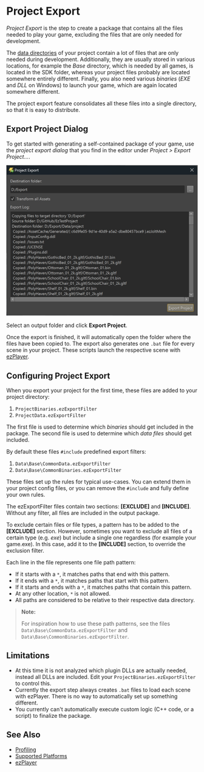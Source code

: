 # Project Export

*Project Export* is the step to create a package that contains all the files needed to play your game, excluding the files that are only needed for development.

The [data directories](../projects/data-directories.md) of your project contain a lot of files that are only needed during development. Additionally, they are usually stored in various locations, for example the *Base* directory, which is needed by all games, is located in the SDK folder, whereas your project files probably are located somewhere entirely different. Finally, you also need various *binaries* (*EXE* and *DLL* on Windows) to launch your game, which are again located somewhere different.

The project export feature consolidates all these files into a single directory, so that it is easy to distribute.

## Export Project Dialog

To get started with generating a self-contained package of your game, use the *project export dialog* that you find in the editor under *Project > Export Project...*.

![Project Export Dialog](media/project-export-dlg.png)

Select an output folder and click **Export Project**.

Once the export is finished, it will automatically open the folder where the files have been copied to. The export also generates one `.bat` file for every scene in your project. These scripts launch the respective scene with [ezPlayer](../tools/player.md).

## Configuring Project Export

When you export your project for the first time, these files are added to your project directory:

1. `ProjectBinaries.ezExportFilter`
1. `ProjectData.ezExportFilter`

The first file is used to determine which *binaries* should get included in the package.
The second file is used to determine which *data files* should get included.

By default these files `#include` predefined export filters:

1. `Data\Base\CommonData.ezExportFilter`
1. `Data\Base\CommonBinaries.ezExportFilter`

These files set up the rules for typical use-cases. You can extend them in your project config files, or you can remove the `#include` and fully define your own rules.

The ezExportFilter files contain two sections: **[EXCLUDE]** and **[INCLUDE]**. Without any filter, all files are included in the output package.

To exclude certain files or file types, a pattern has to be added to the **[EXCLUDE]** section. However, sometimes you want to exclude all files of a certain type (e.g. *exe*) but include a single one regardless (for example your game.exe). In this case, add it to the **[INCLUDE]** section, to override the exclusion filter.

Each line in the file represents one file path pattern:

* If it starts with a `*`, it matches paths that end with this pattern.
* If it ends with a `*`, it matches paths that start with this pattern.
* If it starts and ends with a `*`, it matches paths that contain this pattern.
* At any other location, `*` is not allowed.
* All paths are considered to be relative to their respective data directory.

> **Note:**
>
> For inspiration how to use these path patterns, see the files `Data\Base\CommonData.ezExportFilter` and `Data\Base\CommonBinaries.ezExportFilter`.

## Limitations

* At this time it is not analyzed which plugin DLLs are actually needed, instead all DLLs are included. Edit your `ProjectBinaries.ezExportFilter` to control this.
* Currently the export step always creates `.bat` files to load each scene with ezPlayer. There is no way to automatically set up something different.
* You currently can't automatically execute custom logic (C++ code, or a script) to finalize the package.

## See Also

* [Profiling](../performance/profiling.md)
* [Supported Platforms](../build/supported-platforms.md)
* [ezPlayer](../tools/player.md)
